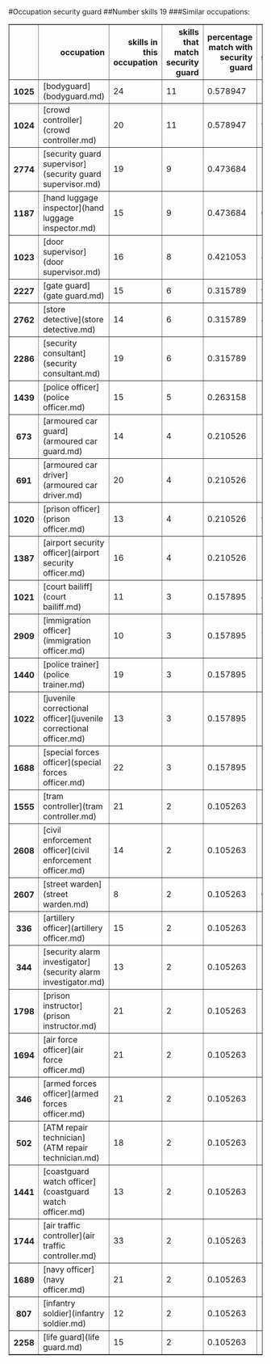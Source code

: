#Occupation security guard
##Number skills 19
###Similar occupations:
<table border="1" class="dataframe">
  <thead>
    <tr style="text-align: right;">
      <th></th>
      <th>occupation</th>
      <th>skills in this occupation</th>
      <th>skills that match security guard</th>
      <th>percentage match with security guard</th>
      <th>skills not in security guard</th>
    </tr>
  </thead>
  <tbody>
    <tr>
      <th>1025</th>
      <td>[bodyguard](bodyguard.md)</td>
      <td>24</td>
      <td>11</td>
      <td>0.578947</td>
      <td>13</td>
    </tr>
    <tr>
      <th>1024</th>
      <td>[crowd controller](crowd controller.md)</td>
      <td>20</td>
      <td>11</td>
      <td>0.578947</td>
      <td>9</td>
    </tr>
    <tr>
      <th>2774</th>
      <td>[security guard supervisor](security guard supervisor.md)</td>
      <td>19</td>
      <td>9</td>
      <td>0.473684</td>
      <td>10</td>
    </tr>
    <tr>
      <th>1187</th>
      <td>[hand luggage inspector](hand luggage inspector.md)</td>
      <td>15</td>
      <td>9</td>
      <td>0.473684</td>
      <td>6</td>
    </tr>
    <tr>
      <th>1023</th>
      <td>[door supervisor](door supervisor.md)</td>
      <td>16</td>
      <td>8</td>
      <td>0.421053</td>
      <td>8</td>
    </tr>
    <tr>
      <th>2227</th>
      <td>[gate guard](gate guard.md)</td>
      <td>15</td>
      <td>6</td>
      <td>0.315789</td>
      <td>9</td>
    </tr>
    <tr>
      <th>2762</th>
      <td>[store detective](store detective.md)</td>
      <td>14</td>
      <td>6</td>
      <td>0.315789</td>
      <td>8</td>
    </tr>
    <tr>
      <th>2286</th>
      <td>[security consultant](security consultant.md)</td>
      <td>19</td>
      <td>6</td>
      <td>0.315789</td>
      <td>13</td>
    </tr>
    <tr>
      <th>1439</th>
      <td>[police officer](police officer.md)</td>
      <td>15</td>
      <td>5</td>
      <td>0.263158</td>
      <td>10</td>
    </tr>
    <tr>
      <th>673</th>
      <td>[armoured car guard](armoured car guard.md)</td>
      <td>14</td>
      <td>4</td>
      <td>0.210526</td>
      <td>10</td>
    </tr>
    <tr>
      <th>691</th>
      <td>[armoured car driver](armoured car driver.md)</td>
      <td>20</td>
      <td>4</td>
      <td>0.210526</td>
      <td>16</td>
    </tr>
    <tr>
      <th>1020</th>
      <td>[prison officer](prison officer.md)</td>
      <td>13</td>
      <td>4</td>
      <td>0.210526</td>
      <td>9</td>
    </tr>
    <tr>
      <th>1387</th>
      <td>[airport security officer](airport security officer.md)</td>
      <td>16</td>
      <td>4</td>
      <td>0.210526</td>
      <td>12</td>
    </tr>
    <tr>
      <th>1021</th>
      <td>[court bailiff](court bailiff.md)</td>
      <td>11</td>
      <td>3</td>
      <td>0.157895</td>
      <td>8</td>
    </tr>
    <tr>
      <th>2909</th>
      <td>[immigration officer](immigration officer.md)</td>
      <td>10</td>
      <td>3</td>
      <td>0.157895</td>
      <td>7</td>
    </tr>
    <tr>
      <th>1440</th>
      <td>[police trainer](police trainer.md)</td>
      <td>19</td>
      <td>3</td>
      <td>0.157895</td>
      <td>16</td>
    </tr>
    <tr>
      <th>1022</th>
      <td>[juvenile correctional officer](juvenile correctional officer.md)</td>
      <td>13</td>
      <td>3</td>
      <td>0.157895</td>
      <td>10</td>
    </tr>
    <tr>
      <th>1688</th>
      <td>[special forces officer](special forces officer.md)</td>
      <td>22</td>
      <td>3</td>
      <td>0.157895</td>
      <td>19</td>
    </tr>
    <tr>
      <th>1555</th>
      <td>[tram controller](tram controller.md)</td>
      <td>21</td>
      <td>2</td>
      <td>0.105263</td>
      <td>19</td>
    </tr>
    <tr>
      <th>2608</th>
      <td>[civil enforcement officer](civil enforcement officer.md)</td>
      <td>14</td>
      <td>2</td>
      <td>0.105263</td>
      <td>12</td>
    </tr>
    <tr>
      <th>2607</th>
      <td>[street warden](street warden.md)</td>
      <td>8</td>
      <td>2</td>
      <td>0.105263</td>
      <td>6</td>
    </tr>
    <tr>
      <th>336</th>
      <td>[artillery officer](artillery officer.md)</td>
      <td>15</td>
      <td>2</td>
      <td>0.105263</td>
      <td>13</td>
    </tr>
    <tr>
      <th>344</th>
      <td>[security alarm investigator](security alarm investigator.md)</td>
      <td>13</td>
      <td>2</td>
      <td>0.105263</td>
      <td>11</td>
    </tr>
    <tr>
      <th>1798</th>
      <td>[prison instructor](prison instructor.md)</td>
      <td>21</td>
      <td>2</td>
      <td>0.105263</td>
      <td>19</td>
    </tr>
    <tr>
      <th>1694</th>
      <td>[air force officer](air force officer.md)</td>
      <td>21</td>
      <td>2</td>
      <td>0.105263</td>
      <td>19</td>
    </tr>
    <tr>
      <th>346</th>
      <td>[armed forces officer](armed forces officer.md)</td>
      <td>21</td>
      <td>2</td>
      <td>0.105263</td>
      <td>19</td>
    </tr>
    <tr>
      <th>502</th>
      <td>[ATM repair technician](ATM repair technician.md)</td>
      <td>18</td>
      <td>2</td>
      <td>0.105263</td>
      <td>16</td>
    </tr>
    <tr>
      <th>1441</th>
      <td>[coastguard watch officer](coastguard watch officer.md)</td>
      <td>13</td>
      <td>2</td>
      <td>0.105263</td>
      <td>11</td>
    </tr>
    <tr>
      <th>1744</th>
      <td>[air traffic controller](air traffic controller.md)</td>
      <td>33</td>
      <td>2</td>
      <td>0.105263</td>
      <td>31</td>
    </tr>
    <tr>
      <th>1689</th>
      <td>[navy officer](navy officer.md)</td>
      <td>21</td>
      <td>2</td>
      <td>0.105263</td>
      <td>19</td>
    </tr>
    <tr>
      <th>807</th>
      <td>[infantry soldier](infantry soldier.md)</td>
      <td>12</td>
      <td>2</td>
      <td>0.105263</td>
      <td>10</td>
    </tr>
    <tr>
      <th>2258</th>
      <td>[life guard](life guard.md)</td>
      <td>15</td>
      <td>2</td>
      <td>0.105263</td>
      <td>13</td>
    </tr>
  </tbody>
</table>
